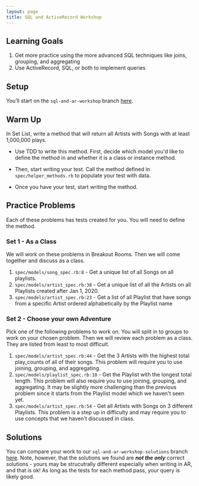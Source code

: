```yaml
---
layout: page
title: SQL and ActiveRecord Workshop
---
```

## Learning Goals

1. Get more practice using the more advanced SQL techniques like joins, grouping, and aggregating
2. Use ActiveRecord, SQL, or both to implement queries

## Setup
You’ll start on the `sql-and-ar-workshop` branch [here](https://github.com/turingschool-examples/set-list-7/tree/sql-and-ar-workshop).

## Warm Up
In Set List, write a method that will return all Artists with Songs with at least 1,000,000 plays.

* Use TDD to write this method. First, decide which model you'd like to define the method in and whether it is a class or instance method.

* Then, start writing your test. Call the method defined in `spec/helper_methods.rb` to populate your test with data.

* Once you have your test, start writing the method.

## Practice Problems

Each of these problems has tests created for you. You will need to define the method.

### Set 1 - As a Class

We will work on these problems in Breakout Rooms. Then we will come together and discuss as a class.

1. `spec/models/song_spec.rb:8` - Get a unique list of all Songs on all playlists.
2. `spec/models/artist_spec.rb:38` - Get a unique list of all the Artists on all Playlists created after Jan 1, 2020.
3. `spec/models/artist_spec.rb:23` - Get a list of all Playlist that have songs from a specific Artist ordered alphabetically by the Playlist name

### Set 2 - Choose your own Adventure

Pick one of the following problems to work on. You will split in to groups to work on your chosen problem. Then we will review each problem as a class. They are listed from least to most difficult.

1. `spec/models/artist_spec.rb:44` - Get the 3 Artists with the highest total play_counts of all of their songs. This problem will require you to use joining, grouping, and aggregating.
2. `spec/models/playlist_spec.rb:10` - Get the Playlist with the longest total length. This problem will also require you to use joining, grouping, and aggregating. It may be slightly more challenging than the previous problem since it starts from the Playlist model which we haven't seen yet.
3. `spec/models/artist_spec.rb:54` - Get all Artists with Songs on 3 different Playlists. This problem is a step up in difficulty and may require you to use concepts that we haven't discussed in class.


## Solutions
You can compare your work to our `sql-and-ar-workshop-solutions` branch [here](https://github.com/turingschool-examples/set-list-7/tree/sql-and-ar-workshop-solutions). 
Note, however, that the solutions we found are ___not the only___ correct solutions - yours may be strucutrally different especially when writing in AR, and that is ok! As long as the tests for each method pass, your query is likely good. 